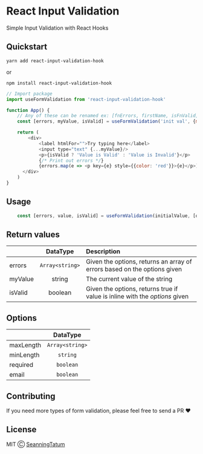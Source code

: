 # React Input Validation

Simple Input Validation with React Hooks

## Quickstart

`yarn add react-input-validation-hook`

or

`npm install react-input-validation-hook`


```js
// Import package
import useFormValidation from 'react-input-validation-hook'

function App() {
    // Any of these can be renamed ex: [fnErrors, firstName, isFnValid] = ...
    const [errors, myValue, isValid] = useFormValidation('init val', {maxLength: 8, minLength: 6, required: true})

    return (
        <div>
            <label htmlFor="">Try typing here</label>
            <input type="text" {...myValue}/>
            <p>{isValid ? 'Value is Valid' : 'Value is Invalid'}</p>
            {/* Print out errors */}
            {errors.map(e => <p key={e} style={{color: 'red'}}>{e}</p>)}
      </div>
    )
}
```

## Usage

```js
    const [errors, value, isValid] = useFormValidation(initialValue, [options])
```

## Return values

|               | DataType      | Description  |
| ------------- |:-------------:| :-----------------------------------|
| errors        |`Array<string>`| Given the options, returns an array of errors based on the options given |
| myValue       | string        | The current value of the string     |
| isValid       | boolean       | Given the options, returns true if value is inline with the *options* given |

## Options

|               | DataType       |
| ------------- |:---------------:
| maxLength     | `Array<string>`|
| minLength     | `string`       |
| required      | `boolean`      |
| email         | `boolean`      |

## Contributing

If you need more types of form validation, please feel free to send a PR ❤️

## License

MIT Ⓒ [SeanningTatum](https://github.com/SeanningTatum)

